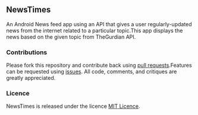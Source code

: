 ## NewsTimes
An Android News feed app using an API that gives a user regularly-updated news from the internet related to a particular topic.This app displays the news based on the given topic from TheGurdian API.
### Contributions
Please fork this repository and contribute back using [pull requests](https://github.com/mtondolo/NewsTimes/pulls).Features can be requested using [issues](https://github.com/mtondolo/NewsTimes/issues). All code, comments, and critiques are greatly appreciated.
### Licence
NewsTimes is released under the licence [MIT Licence](https://choosealicense.com/licenses/mit/).

